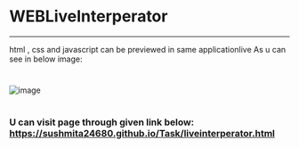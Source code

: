 # WEBLiveInterperator
---
html , css and javascript can be previewed in same applicationlive
As u can see in below image:
#
![image](https://user-images.githubusercontent.com/63455991/179399292-3ca3988a-bc42-4b4b-9f3a-1a54750c6246.png)

#
#
### U can visit page through given link below: https://sushmita24680.github.io/Task/liveinterperator.html
